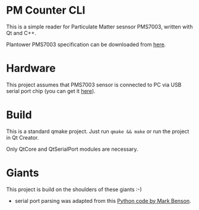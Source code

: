 # PM Counter CLI

This is a simple reader for Particulate Matter sesnsor PMS7003, written with Qt
and C++.

Plantower PMS7003 specification can be downloaded from [here](https://download.kamami.com/p564008-p564008-PMS7003%20series%20data%20manua_English_V2.5.pdf).

# Hardware

This project assumes that PMS7003 sensor is connected to PC via USB serial port
chip (you can get it [here](ttps://botland.com.pl/pl/czujniki-czystosci-powietrza/13445-adapter-idc-10pin-127mm-microusb-dla-czujnika-pms7003.html)).

# Build

This is a standard qmake project. Just run `qmake && make` or run the project
in Qt Creator.

Only QtCore and QtSerialPort modules are necessary.

# Giants

This project is build on the shoulders of these giants :-)

* serial port parsing was adapted from this [Python code by Mark Benson](https://github.com/MarkJB/python-pms7003).
